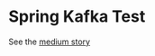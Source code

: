 # Spring Kafka Test

See the [medium story](https://medium.com/trendyol-tech/how-to-integration-test-on-spring-kafka-producer-cb9d1caf0795)